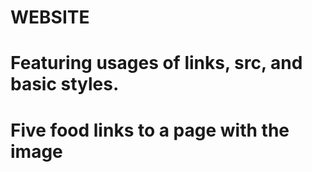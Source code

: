 ﻿# WEBSITE
# Featuring usages of links, src, and basic styles.
# Five food links to a page with the image
